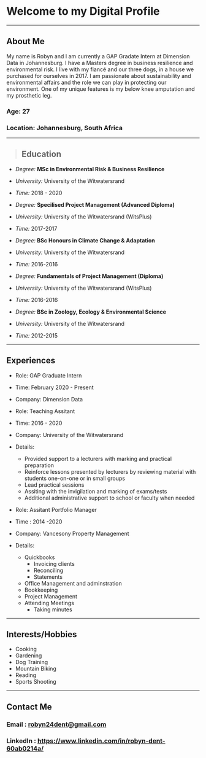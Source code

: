 # Welcome to my Digital Profile

***
## About Me
My name is Robyn and I am currently a GAP Gradate Intern at Dimension 
Data in Johannesburg. I have a Masters degree in business resilience 
and environmental risk. I live with my fiancé and our three dogs, in 
a house we purchased for ourselves in 2017. I am passionate about
sustainability and environmental affairs and the role we can play
in protecting our environment. One of my unique features is my below
knee amputation and my prosthetic leg.

### Age: 27
### Location: Johannesburg, South Africa 

***
> ## Education
- *Degree:* **MSc in Environmental Risk & Business Resilience**
- *University:* University of the Witwatersrand
- *Time:* 2018 - 2020

- *Degree:*  **Specilised Project Management (Advanced Diploma)**
- *University:* University of the Witwatersrand (WitsPlus)
- *Time:* 2017-2017
      
- *Degree:* **BSc Honours in Climate Change & Adaptation**
- *University:* University of the Witwatersrand
- *Time:* 2016-2016
      
- *Degree:* **Fundamentals of Project Management (Diploma)**
- *University:* University of the Witwatersrand (WitsPlus)
- *Time:* 2016-2016
      
- *Degree:* **BSc in Zoology, Ecology & Environmental Science**
- *University:* University of the Witwatersrand
- *Time:*  2012-2015

***
## Experiences
- Role: GAP Graduate Intern
- Time: February 2020 - Present
- Company: Dimension Data
      
- Role: Teaching Assitant
- Time: 2016 - 2020
- Company: University of the Witwatersrand
- Details: 
     - Provided support to a lecturers with marking and practical preparation
     - Reinforce lessons presented by lecturers by reviewing material
        with students one-on-one or in small groups
     - Lead practical sessions 
     - Assiting with the invigilation and marking of exams/tests
     - Additional administrative support to school or faculty when needed
      
- Role: Assitant Portfolio Manager
- Time : 2014 -2020
- Company: Vancesony Property Management 
- Details: 
    - Quickbooks
       - Invoicing clients
       - Reconciling
       - Statements
    - Office Management and adminstration
    - Bookkeeping
    - Project Management 
    - Attending Meetings
      - Taking minutes

***
## Interests/Hobbies
- Cooking
- Gardening
- Dog Training
- Mountain Biking
- Reading
- Sports Shooting

***
## Contact Me
### Email : <robyn24dent@gmail.com>
### LinkedIn : <https://www.linkedin.com/in/robyn-dent-60ab0214a/>
      



